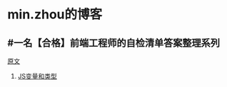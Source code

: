 # min.zhou的博客

#一名【合格】前端工程师的自检清单答案整理系列
---
[原文](https://juejin.im/post/5cc1da82f265da036023b628#heading-2)
1. [JS变量和类型](https://github.com/akeymo/blog/issues/1)
